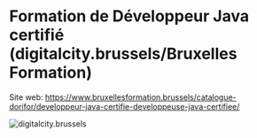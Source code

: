 # Formation de Développeur Java certifié (digitalcity.brussels/Bruxelles Formation)
Site web:
https://www.bruxellesformation.brussels/catalogue-dorifor/developpeur-java-certifie-developpeuse-java-certifiee/

![digitalcity.brussels](https://digitalcity.brussels/fr/formations/sites/default/files/2020-08/logos-digitalcity%28HD%29_0.jpg)
